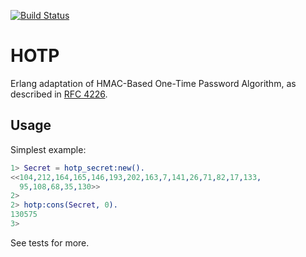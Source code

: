 [![Build Status](https://travis-ci.org/xandkar/erlang-hotp.svg?branch=master)](https://travis-ci.org/xandkar/erlang-hotp)

HOTP
====

Erlang adaptation of HMAC-Based One-Time Password Algorithm, as described in
[RFC 4226].

[RFC 4226]: https://tools.ietf.org/html/rfc4226

Usage
-----

Simplest example:

```erlang
1> Secret = hotp_secret:new().
<<104,212,164,165,146,193,202,163,7,141,26,71,82,17,133,
  95,108,68,35,130>>
2>
2> hotp:cons(Secret, 0).
130575
3>
```

See tests for more.

